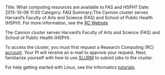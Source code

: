 Title: What computing resources are available to FAS and HSPH?
Date: 2015-10-06 11:00
Category: FAQ
Summary:The Cannon cluster serves Harvard’s Faculty of Arts and Science (FAS) and School of Public Health (HSPH).  For more information, see the [RC Website](https://www.rc.fas.harvard.edu/)

The Cannon cluster serves Harvard’s Faculty of Arts and Science (FAS) and School of Public Health (HSPH). 

To access the cluster, you must first request a Research Computing (RC) [account](https://rc.fas.harvard.edu/account-access-request-forms/). Your PI will receive an e-mail to approve your request. Next, familiarize yourself with how to use [SLURM](https://rc.fas.harvard.edu/resources/running-jobs/) to submit jobs to the cluster. 

For help getting started with Linux, see the Informatics [tutorials](/category/tutorials.html).
